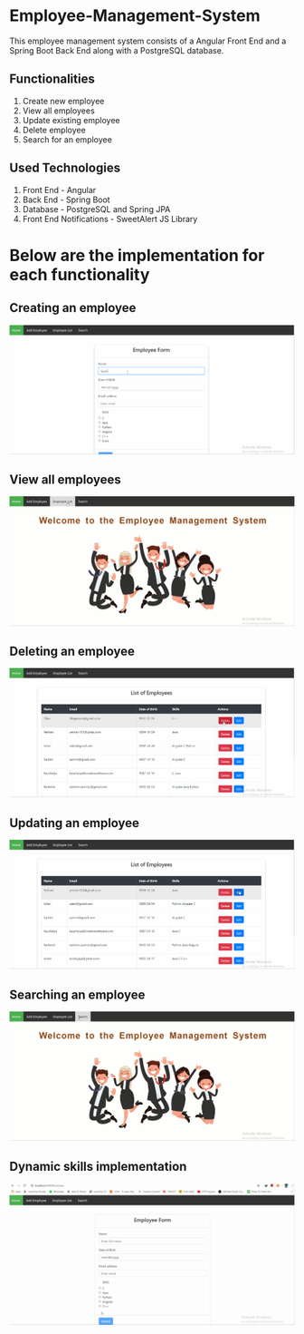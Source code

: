 # Employee-Management-System
This employee management system consists of a Angular Front End and a Spring Boot Back End along with a PostgreSQL database. 

## Functionalities
1. Create new employee
2. View all employees
3. Update existing employee
4. Delete employee
5. Search for an employee

## Used Technologies
1. Front End - Angular
2. Back End - Spring Boot
3. Database - PostgreSQL and Spring JPA
4. Front End Notifications - SweetAlert JS Library

# Below are the implementation for each functionality

## Creating an employee
![](create_employee.gif)

## View all employees
![](view_employee.gif)

## Deleting an employee
![](delete.gif)

## Updating an employee
![](update.gif)

## Searching an employee
![](search.gif)

## Dynamic skills implementation
![](skill.gif)



